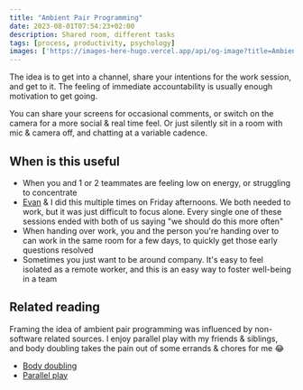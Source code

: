 ```yaml
---
title: "Ambient Pair Programming"
date: 2023-08-01T07:54:23+02:00
description: Shared room, different tasks
tags: [process, productivity, psychology]
images: ['https://images-here-hugo.vercel.app/api/og-image?title=Ambient%20Pair%20Programming']
---
```



The idea is to get into a channel, share your intentions for the work session, and get to it. The feeling of immediate accountability is usually enough motivation to get going.

You can share your screens for occasional comments, or switch on the camera for a more social & real time feel. Or just silently sit in a room with mic & camera off, and chatting at a variable cadence.

## When is this useful
- When you and 1 or 2 teammates are feeling low on energy, or struggling to concentrate
- [Evan](https://www.linkedin.com/in/evanchristians/?originalSubdomain=za) & I did this multiple times on Friday afternoons. We both needed to work, but it was just difficult to focus alone. Every single one of these sessions ended with both of us saying "we should do this more often"
- When handing over work, you and the person you're handing over to can work in the same room for a few days, to quickly get those early questions resolved
- Sometimes you just want to be around company. It's easy to feel isolated as a remote worker, and this is an easy way to foster well-being in a team

## Related reading
Framing the idea of ambient pair programming was influenced by non-software related sources. I enjoy parallel play with my friends & siblings, and body doubling takes the pain out of some errands & chores for me 😂
- [Body doubling](https://www.google.com/search?q=body+doubling&sourceid=chrome&ie=UTF-8)
- [Parallel play](https://www.brit.co/parallel-play-friendships/)